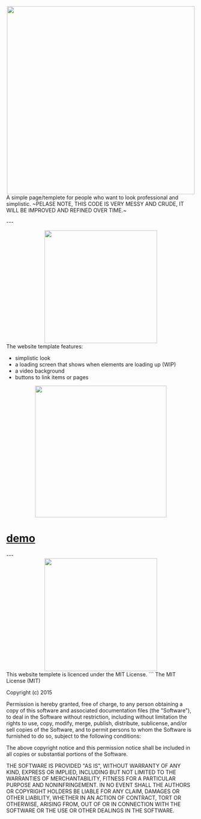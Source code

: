<div style="text-align: center"><a href="http://russiantux.ml/simplicity/simplicity_showcase.html" target="_blank"><img src="http://i.imgur.com/HnlS9gV.png" width="500" /></a></div>
A simple page/templete for people who want to look professional and simplistic.
~PELASE NOTE, THIS CODE IS VERY MESSY AND CRUDE, IT WILL BE IMPROVED AND REFINED OVER TIME.~
<p>
---
<div style="text-align: center"><img src="http://i.imgur.com/EGfhKId.png" width="300" /></div>
 The website template features:
 <ul>
 <li>simplistic look</li>
 <li>a loading screen that shows when elements are loading up (WIP)</li>
 <li>a video background</li>
 <li>buttons to link items or pages</li>
</ul>

<div style="text-align: center"><a href="https://github.com/russiantux/simplicitytemplete/wiki/DOWNLOAD" target="_blank"><img src="http://i.imgur.com/hxwXTpo.png" width="350" /></a></div>
<p>
<h1><a href="http://russiantux.ml/simplicity/simplicity_showcase.html" target="_blank">demo</a></h1>
---
<div style="text-align: center"><img src="http://i.imgur.com/9HShsAF.png" width="300" /></div>
This website templete is licenced under the MIT License.
```
The MIT License (MIT)

Copyright (c) 2015 

Permission is hereby granted, free of charge, to any person obtaining a copy
of this software and associated documentation files (the "Software"), to deal
in the Software without restriction, including without limitation the rights
to use, copy, modify, merge, publish, distribute, sublicense, and/or sell
copies of the Software, and to permit persons to whom the Software is
furnished to do so, subject to the following conditions:

The above copyright notice and this permission notice shall be included in all
copies or substantial portions of the Software.

THE SOFTWARE IS PROVIDED "AS IS", WITHOUT WARRANTY OF ANY KIND, EXPRESS OR
IMPLIED, INCLUDING BUT NOT LIMITED TO THE WARRANTIES OF MERCHANTABILITY,
FITNESS FOR A PARTICULAR PURPOSE AND NONINFRINGEMENT. IN NO EVENT SHALL THE
AUTHORS OR COPYRIGHT HOLDERS BE LIABLE FOR ANY CLAIM, DAMAGES OR OTHER
LIABILITY, WHETHER IN AN ACTION OF CONTRACT, TORT OR OTHERWISE, ARISING FROM,
OUT OF OR IN CONNECTION WITH THE SOFTWARE OR THE USE OR OTHER DEALINGS IN THE
SOFTWARE.
```
